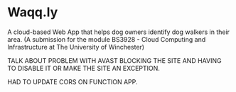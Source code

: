 # Waqq.ly
A cloud-based Web App that helps dog owners identify dog walkers in their area. (A submission for the module BS3928 - Cloud Computing and Infrastructure at The University of Winchester)

TALK ABOUT PROBLEM WITH AVAST BLOCKING THE SITE AND HAVING TO DISABLE IT OR MAKE THE SITE AN EXCEPTION.

HAD TO UPDATE CORS ON FUNCTION APP.